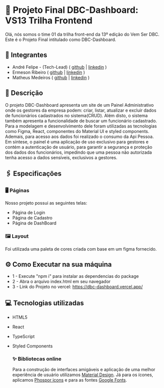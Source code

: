 # 🚀 Projeto Final DBC-Dashboard: VS13 Trilha Frontend

Olá, nós somos o time 01 da trilha front-end da 13º edição do Vem Ser DBC. Este é o Projeto Final intitulado como DBC-Dashboard.

## 👤 Integrantes
- André Felipe - (Tech-Lead)
  ( [github](https://github.com/andr3felipe/) | [linkedin](https://www.linkedin.com/in/andr3felipe/) )
- Ermeson Ribeiro
  ( [github](https://github.com/Ermeson23) | [linkedin](linkedin.com/in/ermeson-ribeiro-a29121212/) )
- Matheus Medeiros
  ( [github](https://github.com/mathmedeirosf) | [linkedin](https://www.linkedin.com/in/matheus-medeiros-84990817a) )

## 📄 Descrição
O projeto DBC-Dashboard apresenta um site de um Painel Administrativo onde os gestores da empresa podem: criar, listar, atualizar e excluir dados de funcionários cadastrados no sistema(CRUD). Além disto, o sistema também apresenta a funcionalidade de buscar um funcionário cadastrado. Para a modelagem e desenvolvimento dele foram utilizadas as tecnologias como Figma, React, componentes do Material UI e styled components. Ademais, para acesso aos dados foi realizado o consumo da Api Pessoa. Em síntese, o painel é uma aplicação de uso exclusivo para gestores e contém a autenticação de usuário, para garantir a segurança e proteção dos dados dos funcionários, impedindo que uma pessoa não autorizada tenha acesso a dados sensíveis, exclusivos a gestores.

## 🖇️ Especificações 
### 🖥️ Páginas 
  Nosso projeto possui as seguintes telas:
  - Página de Login
  - Página de Cadastro
  - Página de DashBoard

### 🖼️ Layout
Foi utilizada uma paleta de cores criada com base em um figma fornecido.

## ⚙️ Como Executar na sua máquina 
- 1 - Execute "npm i" para instalar as dependencias do package
- 2 - Abra o arquivo index.html em seu navegador
- 3 - Link do Projeto no vercel: https://dbc-dashboard.vercel.app/

## 💻 Tecnologias utilizadas

- HTML5
- React
- TypeScript
- Styled Components

  ### ✨ Bibliotecas online
    Para a construção de interfaces amigáveis e aplicação de uma melhor experiência de usuário utilizamos [Material Design](https://mui.com/material-ui). Já para os ícones, aplicamos [Phospor icons](https://phosphoricons.com/) e para as fontes [Google Fonts](https://fonts.google.com/).
